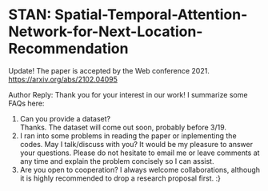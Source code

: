 # STAN: Spatial-Temporal-Attention-Network-for-Next-Location-Recommendation
Update! The paper is accepted by the Web conference 2021. https://arxiv.org/abs/2102.04095

Author Reply: Thank you for your interest in our work! I summarize some FAQs here:  
1) Can you provide a dataset?  
Thanks. The dataset will come out soon, probably before 3/19.
2) I ran into some problems in reading the paper or inplementing the codes. May I talk/discuss with you?
It would be my pleasure to answer your questions. Please do not hesitate to email me or leave comments at any time and explain the problem concisely so I can assist.
3) Are you open to cooperation?
I always welcome collaborations, although it is highly recommended to drop a research proposal first. :}

